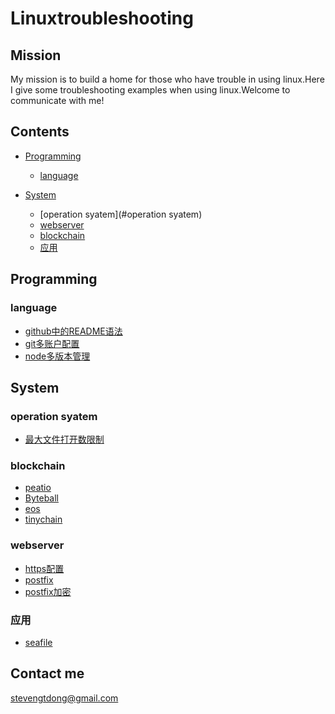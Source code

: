 # Linuxtroubleshooting
## Mission
My mission is to build a home for those who have trouble in using linux.Here I give some troubleshooting examples when using linux.Welcome to communicate with me!
## Contents
* [Programming](#Programming)
  * [language](#language)
  
  
* [System](#System)
  * [operation syatem](#operation syatem)
  * [webserver](#webserver)
  * [blockchain](#blockchain)
  * [应用](#应用)

## Programming

### language

* [github中的README语法](doc/github中的README.md语法.md)
* [git多账户配置](doc/git多账户配置.md)
* [node多版本管理](doc/node多版本管理.md)

## System

### operation syatem

* [最大文件打开数限制](doc/最大文件打开数限制.md)

### blockchain

* [peatio](doc/deploy-production-server-centos-7.4.md)
* [Byteball](doc/Byteball.md)
* [eos](doc/eos.md)
* [tinychain](doc/tinychain.md)

### webserver
* [https配置](doc/https.md)
* [postfix](doc/postfix.md)
* [postfix加密](doc/postfix加密.md)

### 应用
* [seafile](doc/seafile.md)




## Contact me
stevengtdong@gmail.com
